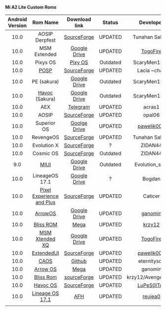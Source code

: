 **Mi A2 Lite Custom Roms**

| Android Version |                           Rom Name                           |                        Download link                         |  Status  |                          Developer                           | Continues | Official | OTA  |
| :-------------: | :----------------------------------------------------------: | :----------------------------------------------------------: | :------: | :----------------------------------------------------------: | :-------: | :------: | :--: |
|      10.0       |                        AOSIP Derpfest                        | [SourceForge](https://sourceforge.net/projects/tunahan-s-builds/files/daisy-builds/DerpFest/) | UPDATED  |                        Tunahan Sahinn                        |     ✔     |    ✔     |  ❌   |
|      10.0       |                         MSM Extended                         | [Google Drive](https://drive.google.com/open?id=114RoL6JAQs9p77w7GMXUP4ic4sAgKvX7) | UPDATED  | [TogoFire](https://forum.xda-developers.com/member.php?u=4230687) |     ❌     |    ❌     |  ❌   |
|      10.0       |                           Pixys OS                           | [Pixy OS](https://drive.google.com/file/d/1hdlfJRyg0zZbIGKsiec-WrkkGj37Ia4N/view?usp=drivesdk) | Outdated |                         ScaryMen1325                         |     ❌     |    ❌     |  ❌   |
|      10.0       | [POSP](https://forum.xda-developers.com/mi-a2-lite/development/9-0-potato-sauce-project-laciachan-t3953159) | [SourceForge](https://sourceforge.net/projects/posp/files/daisy/croquette/) | UPDATED  |                         Lacia ~chan                          |     ✔     |    ✔     |  ✔   |
|      10.0       |                         PE (sakura)                          | [Google Drive](https://drive.google.com/open?id=12HyekcUie94imlro5cZvSQ5Qk_q4CoJ5) | Outdated |                         ScaryMen1325                         |     ❌     |    ❌     |  ❌   |
|      10.0       | [Havoc](https://forum.xda-developers.com/redmi-6-pro/development/4-9-havoc-os-v2-6-t3942681) (Sakura) | [Google Drive](https://drive.google.com/open?id=1aBeAC6EjQqifJtDBOfGrbtx55J2r_xE6) | Outdated |                         ScaryMen1325                         |     ❌     |    ❌     |  ❌   |
|      10.0       |                             AEX                              |          [Telegram](https://t.me/newsmia2lite/256)           | UPDATED  |                            acras1                            |     ✔     |    ❌     |  ❌   |
|      10.0       |                            AOSIP                             | [SourceForge](https://sourceforge.net/projects/aosip-daisy-ota/files/builds/) | UPDATED  |                            opal06                            |     ✔     |    ❌     |  ❌   |
|      10.0       |                         Superior OS                          | [Goolge Drive](https://drive.google.com/open?id=1HuBdADxPoecHA7UtAvw_PHtgGYhV7XrG) | UPDATED  | [pawelik001](https://forum.xda-developers.com/member.php?u=8419529) |     ✔     |    ✔     |  ✔   |
|      10.0       |                          RevengeOS                           | [SourceForge](https://sourceforge.net/projects/tunahan-s-builds/files/daisy-builds/Revenge-Q/) | UPDATED  |                        Tunahan Sahinn                        |     ✔     |    ✔     |  ✔   |
|      10.0       |                         Evolution X                          | [SourceForge](https://sourceforge.net/projects/daisy1/files/rom/) |    ?     |                           ZIDAN44                            |     ❔     |    ❌     |  ❌   |
|      10.0       |                          Cosmic OS                           | [SourceForge](https://sourceforge.net/projects/daisy1/files/rom/Cosmic-OS-v5.0-Quasar-daisy-20200124-2324-UNOFFICIAL.zip/download) | Outdated |                           ZIDAN44                            |     ❌     |    ❌     |  ❌   |
|       9.0       | [MIUI](https://forum.xda-developers.com/mi-a2-lite/development/9-miui-rom-t3960704) | [Google Drive](https://drive.google.com/drive/folders/1efZZvSwJ1pCKFgTAWi98CMQbdBdmwT09?usp=sharing) | Outdated |                        Evolution_serg                        |     ❌     |    ❌     |  ❌   |
|      10.0       |                        LineageOS 17.1                        | [Google Drive](https://drive.google.com/file/d/1yaMJSVFqmNyMDzOiokNtbOQ448C0Omsa/view?usp=sharing) |    ?     |                            Bogdan                            |     ❌     |    ❌     |  ❌   |
|      10.0       | [Pixel Experience and Plus](https://forum.xda-developers.com/mi-a2-lite/development/rom-pixel-experience-plus-t4069995) | [SourceForge](https://sourceforge.net/projects/fdoops-builds/files/) | UPDATED  |                           Caticer                            |     ✔     |    ❌     |  ❌   |
|      10.0       | [ArrowOS](https://forum.xda-developers.com/mi-a2-lite/development/rom-arrowos-v10-0-xiaomi-mi-a2-lite-t4072841) | [Google Drive](https://drive.google.com/drive/folders/1iYCf3K1pgHHPuF2FZLlg1caeptX8Jbtb) | UPDATED  | [ganomin](https://forum.xda-developers.com/member.php?u=9850043) |     ✔     |    ❌     |  ❌   |
|      10.0       | [Bliss ROM](https://forum.xda-developers.com/mi-a2-lite/development/10-0-bliss-rom-v12-5-xiaomi-mi-a2-lite-t4072705) | [Mega](https://mega.nz/#!7NFEECrR!GQawiMXLoAT2xufFqJ5QGjCPxThp2eCOEvuc-ATPyGY) | UPDATED  | [krzy12](https://forum.xda-developers.com/member.php?u=5938081) |     ✔     |    ❌     |  ❌   |
|      10.0       | [MSM Xtended XQ](https://forum.xda-developers.com/mi-a2-lite/development/stable-msm-xtended-xq-release-v6-0-t4063845) | [Google Drive](https://drive.google.com/file/d/1fE23XX-Sjg5S032OJFoBK27dsrR8Uin2/view) | UPDATED  | [TogoFire](https://forum.xda-developers.com/member.php?u=4230687) |     ✔     |    ❌     |  ❌   |
|      10.0       | [ExtendedUI](https://forum.xda-developers.com/mi-a2-lite/development/10-0-extendedui-xiaomi-mi-a2-lite-t4070989) | [SourceForge](https://sourceforge.net/projects/extendedui/files/daisy/) | UPDATED  | [pawelik001](https://forum.xda-developers.com/member.php?u=8419529) |     ✔     |    ✔     |  ❔   |
|      10.0       | [CAOS](https://github.com/C-A-O-S/treble_manifest_caos/wiki/CAOS-Project) | [Github](https://github.com/C-A-O-S/treble_manifest_caos/wiki/CAOS-Project) | UPDATED  |                         eternityson                          |     ✔     |    ❌     |  ❌   |
|      10.0       | [Arrow OS](https://forum.xda-developers.com/mi-a2-lite/development/rom-arrowos-v10-0-xiaomi-mi-a2-lite-t4072841) |  [Mega](https://mega.nz/#F!ud8BTSza!8EihQfOZp5N23-JM7OO2hg)  | UPDATED  |                           ganomin                            |     ✔     |    ❌     |  ❌   |
|      10.0       | [Bliss Rom](https://forum.xda-developers.com/mi-a2-lite/development/10-0-bliss-rom-v12-5-xiaomi-mi-a2-lite-t4072705) | [sourceForge](https://sourceforge.net/projects/blissroms/files/Q/daisy/Bliss-v12.5-daisy-OFFICIAL-20200330.zip/download) | UPDATED  |                      krzy12/Avengerhood                      |     ✔     |    ✔     |  ✔   |
|      10.0       |        [Havoc OS](https://t.me/A2LiteOfficial/154755)        | [SourceForge](https://sourceforge.net/projects/lupesoltec-builds/files/daisy/ten/havoc/Havoc-OS-v3.3-20200405-2019-daisy-UNOFFICIAL.zip/download) | UPDATED  |            [LuPeS0lTec](https://t.me/LuPeS0lTec)             |     ✔     |    ❌     |  ❌   |
|      10.0       | [Lineage OS 17.1](https://forum.xda-developers.com/mi-a2-lite/development/lineageos-17-1-xiaomi-a2-lite-t4076439) | [AFH](https://androidfilehost.com/?fid=4349826312261762754)  | UPDATED  | [reujea0](https://forum.xda-developers.com/member.php?u=7249498) |     ✔     |    ❌     |  ❌   |
|                 |                                                              |                                                              |          |                                                              |           |          |      |
